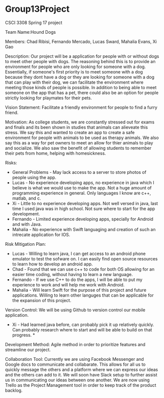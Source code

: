 # Group13Project
CSCI 3308 Spring 17 project

Team Name:Hound Dogs

Members: Chad Ribisi, Fernando Mercado, Lucas Sward, Mahalia Evans, Xi Gao

Description: Our project will be a application for people with or without dogs to meet other people with dogs. The reasoning behind this is to provide an environment for people who are only looking for someone with a dog.  Essentially, if someone's first priority is to meet someone with a dog because they dont have a dog or they are looking for someone with a dog that can play with their dog, we can facilitate the environment where meeting those kinds of people is possible. In addition to being able to meet someone on the app that has a pet, there could also be an option for people strictly looking for playmates for their pets. 

Vision Statement: Facilitate a friendly environment for people to find a furry friend.

Motivation: As college students, we are constantly stressed out for exams and finals and its been shown in studies that animals can alieveate this stress. We say this and wanted to create an app to create a safe environment for people with animals to be used as therapy animals. We also say this as a way for pet owners to meet an allow for thier animals to play and socialize. We also saw the benefit of allowing students to remember their pets from home, helping with homesickness.

Risks: <br />
* General Problems - May lack access to a server to store photos of people using the app. <br />
* Lucas - No experience developing apps, no experience in java which I believe is what we would use to make the app. Not a huge amount of programming experience in general. Only languages I know are c++, matlab, and c. <br  />
* Xi - Little to no experience developing apps. Not well versed in java, last time I used java was in high school. Not sure where to start for the app development. <br />
* Fernando - Limited experience developing apps, specially for Android and with Java. <br />
* Mahalia - No experience with Swift languaging and creation of such an intrecate application for IOS. <br  />
    
Risk Mitigation Plan: <br /> 
* Lucas - Willing to learn java, I can get access to an android phone emulator to test the sofware on. I can easily find open source resources to learn how to develop an android app. <br />
* Chad - Found that we can use c++ to code for both OS allowing for an easier time coding, without having to learn a new language. <br />
* Fernando - If we use C++ to do the apps, I will be able to put my experience to work and will help me work with Android. <br />
* Mahalia - Will learn Swift for the purpose of this project and future applications. Willing to learn other languges that can be applicable for the expansion of this project.  <br />
  
Version Control: We will be using Github to version control our mobile application. <br />
* Xi - Had learned java before, can probably pick it up relatively quickly. Can probably research where to start and will be able to build on that progress. * 

Development Method: Agile method in order to prioritize features and streamline our project.

Collaboration Tool: Currently we are using Facebook Messenger and Google docs to communicate and collabarate. This allows for all us to quickly message the others and a platform where we can express our ideas and the others can add to it. We will soon have Slack setup to further assist us in communicating our ideas between one another. We are now using Trello as the Project Management tool in order to keep track of the product backlog. 
